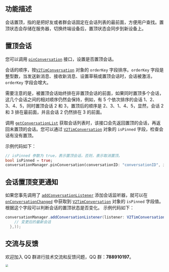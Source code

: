 ## 功能描述
会话置顶，指的是把好友或者群会话固定在会话列表的最前面，方便用户查找。置顶状态会存储在服务器，切换终端设备后，置顶状态会同步到新设备上。



## 置顶会话
您可以调用 [`pinConversation`](../../../api/v2timconversationmanager/pinconversation.md) 接口，设置是否置顶会话。

会话的顺序，按[`V2TimConversation`](../../../api/guan-jian-lei/message/v2timconversation.md) 对象的 `orderKey` 字段排序。`orderKey` 字段是整型数，当发送新消息、接收新消息、设置草稿或置顶会话时，会话被激活，`orderKey` 字段会增大。

需要注意的是，被置顶会话始终排在非置顶会话的前面，如果同时置顶多个会话，这几个会话之间的相对顺序仍然会保持，例如，有 5 个依次排序的会话 1、2、3、4、5，同时置顶会话 2 和 3，置顶后的顺序是 2、3、1、4、5，显然，会话 2 和 3 排在最前面，并且会话 2 仍然排在 3 的前面。

调用 [`getConversationList`](../../../api/v2timconversationmanager/getconversationlist.md) 获取会话列表时，该接口会先返回置顶的会话，再返回未置顶的会话。您可以通过 [`V2TimConversation`](../../../api/guan-jian-lei/message/v2timconversation.md) 对象的 `isPinned` 字段，检查会话有没有置顶。

示例代码如下：


```dart
// isPinned 参数为 true，表示置顶会话，否则，表示取消置顶。
bool isPinned = true;
conversationManager.pinConversation(conversationID: "conversationID", isPinned: isPinned);
```


## 会话置顶变更通知
如果您事先调用了 [`addConversationListener`](../../../api/v2timconversationmanager/addconversationlistener.md) 添加会话监听器，就可以在 [`onConversationChanged`](../../../api/callbacks/onconversationchangedcallback.md) 中获取到 [`V2TimConversation`](../../../api/guan-jian-lei/message/v2timconversation.md) 对象的 `isPinned` 字段值。根据这个字段可以判断会话的置顶状态是否变化。
示例代码如下：

```java
conversationManager.addConversationListener(listener: V2TimConversationListener(onConversationChanged: (conversationList) {
    // 变更后的最新会话
  },));
```


## 交流与反馈

欢迎加入 QQ 群进行技术交流和反馈问题，QQ 群：**788910197**。

<img style="width: 200px; max-width: inherit; zoom: 50%;" src="https://qcloudimg.tencent-cloud.cn/raw/f351a1640d265047db85ffab1cd086a7.png" />

